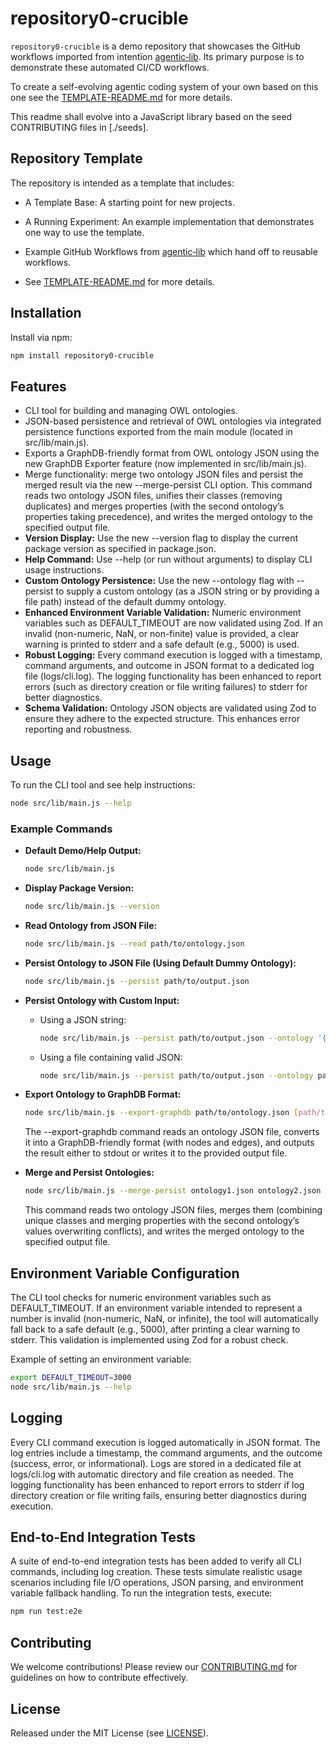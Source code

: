 # repository0-crucible

`repository0-crucible` is a demo repository that showcases the GitHub workflows imported from intentïon [agentic‑lib](https://github.com/xn-intenton-z2a/agentic-lib). Its primary purpose is to demonstrate these automated CI/CD workflows.

To create a self-evolving agentic coding system of your own based on this one see the [TEMPLATE-README.md](./TEMPLATE-README.md) for more details.

This readme shall evolve into a JavaScript library based on the seed CONTRIBUTING files in [./seeds].

## Repository Template

The repository is intended as a template that includes:
* A Template Base: A starting point for new projects.
* A Running Experiment: An example implementation that demonstrates one way to use the template.
* Example GitHub Workflows from [agentic‑lib](https://github.com/xn-intenton-z2a/agentic-lib) which hand off to reusable workflows.

* See [TEMPLATE-README.md](./TEMPLATE-README.md) for more details.

## Installation

Install via npm:

```bash
npm install repository0-crucible
```

## Features

- CLI tool for building and managing OWL ontologies.
- JSON-based persistence and retrieval of OWL ontologies via integrated persistence functions exported from the main module (located in src/lib/main.js).
- Exports a GraphDB-friendly format from OWL ontology JSON using the new GraphDB Exporter feature (now implemented in src/lib/main.js).
- Merge functionality: merge two ontology JSON files and persist the merged result via the new --merge-persist CLI option. This command reads two ontology JSON files, unifies their classes (removing duplicates) and merges properties (with the second ontology’s properties taking precedence), and writes the merged ontology to the specified output file.
- **Version Display:** Use the new --version flag to display the current package version as specified in package.json.
- **Help Command:** Use --help (or run without arguments) to display CLI usage instructions.
- **Custom Ontology Persistence:** Use the new --ontology flag with --persist to supply a custom ontology (as a JSON string or by providing a file path) instead of the default dummy ontology.
- **Enhanced Environment Variable Validation:** Numeric environment variables such as DEFAULT_TIMEOUT are now validated using Zod. If an invalid (non-numeric, NaN, or non-finite) value is provided, a clear warning is printed to stderr and a safe default (e.g., 5000) is used.
- **Robust Logging:** Every command execution is logged with a timestamp, command arguments, and outcome in JSON format to a dedicated log file (logs/cli.log). The logging functionality has been enhanced to report errors (such as directory creation or file writing failures) to stderr for better diagnostics.
- **Schema Validation:** Ontology JSON objects are validated using Zod to ensure they adhere to the expected structure. This enhances error reporting and robustness.

## Usage

To run the CLI tool and see help instructions:

```bash
node src/lib/main.js --help
```

### Example Commands

- **Default Demo/Help Output:**
  ```bash
  node src/lib/main.js
  ```

- **Display Package Version:**
  ```bash
  node src/lib/main.js --version
  ```

- **Read Ontology from JSON File:**
  ```bash
  node src/lib/main.js --read path/to/ontology.json
  ```

- **Persist Ontology to JSON File (Using Default Dummy Ontology):**
  ```bash
  node src/lib/main.js --persist path/to/output.json
  ```

- **Persist Ontology with Custom Input:**
  - Using a JSON string:
    ```bash
    node src/lib/main.js --persist path/to/output.json --ontology '{"name": "Custom Ontology", "version": "2.0", "classes": ["CustomClass"], "properties": {"customProp": "customValue"}}'
    ```

  - Using a file containing valid JSON:
    ```bash
    node src/lib/main.js --persist path/to/output.json --ontology path/to/customOntology.json
    ```

- **Export Ontology to GraphDB Format:**
  ```bash
  node src/lib/main.js --export-graphdb path/to/ontology.json [path/to/output.json]
  ```
  The --export-graphdb command reads an ontology JSON file, converts it into a GraphDB-friendly format (with nodes and edges), and outputs the result either to stdout or writes it to the provided output file.

- **Merge and Persist Ontologies:**
  ```bash
  node src/lib/main.js --merge-persist ontology1.json ontology2.json mergedOntology.json
  ```
  This command reads two ontology JSON files, merges them (combining unique classes and merging properties with the second ontology’s values overwriting conflicts), and writes the merged ontology to the specified output file.

## Environment Variable Configuration

The CLI tool checks for numeric environment variables such as DEFAULT_TIMEOUT. If an environment variable intended to represent a number is invalid (non-numeric, NaN, or infinite), the tool will automatically fall back to a safe default (e.g., 5000), after printing a clear warning to stderr. This validation is implemented using Zod for a robust check.

Example of setting an environment variable:

```bash
export DEFAULT_TIMEOUT=3000
node src/lib/main.js --help
```

## Logging

Every CLI command execution is logged automatically in JSON format. The log entries include a timestamp, the command arguments, and the outcome (success, error, or informational). Logs are stored in a dedicated file at logs/cli.log with automatic directory and file creation as needed. The logging functionality has been enhanced to report errors to stderr if log directory creation or file writing fails, ensuring better diagnostics during execution.

## End-to-End Integration Tests

A suite of end-to-end integration tests has been added to verify all CLI commands, including log creation. These tests simulate realistic usage scenarios including file I/O operations, JSON parsing, and environment variable fallback handling. To run the integration tests, execute:

```bash
npm run test:e2e
```

## Contributing

We welcome contributions! Please review our [CONTRIBUTING.md](./CONTRIBUTING.md) for guidelines on how to contribute effectively.

## License

Released under the MIT License (see [LICENSE](./LICENSE)).
